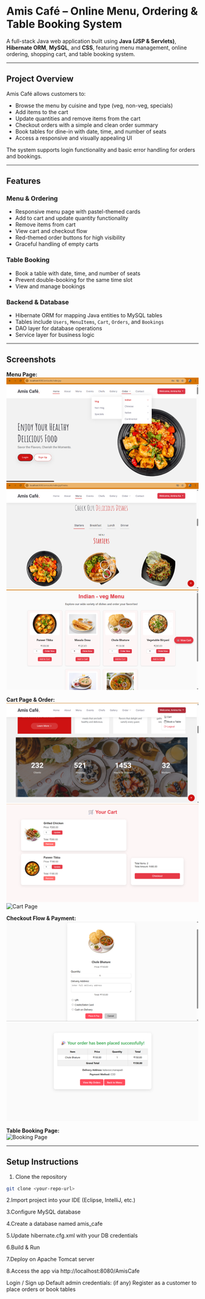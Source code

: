 # Amis Café – Online Menu, Ordering & Table Booking System

A full-stack Java web application built using **Java (JSP & Servlets)**, **Hibernate ORM**, **MySQL**, and **CSS**, featuring menu management, online ordering, shopping cart, and table booking system.  

---

## Project Overview

Amis Café allows customers to:  
- Browse the menu by cuisine and type (veg, non-veg, specials)  
- Add items to the cart  
- Update quantities and remove items from the cart  
- Checkout orders with a simple and clean order summary  
- Book tables for dine-in with date, time, and number of seats  
- Access a responsive and visually appealing UI  

The system supports login functionality and basic error handling for orders and bookings.

---

## Features

### Menu & Ordering
- Responsive menu page with pastel-themed cards  
- Add to cart and update quantity functionality  
- Remove items from cart  
- View cart and checkout flow  
- Red-themed order buttons for high visibility  
- Graceful handling of empty carts  

### Table Booking
- Book a table with date, time, and number of seats  
- Prevent double-booking for the same time slot  
- View and manage bookings  

### Backend & Database
- Hibernate ORM for mapping Java entities to MySQL tables  
- Tables include `Users`, `MenuItems`, `Cart`, `Orders`, and `Bookings`  
- DAO layer for database operations  
- Service layer for business logic  

---

## Screenshots

**Menu Page:**   
![Menu Page](assets/screenshots/amismenu1.png)  
![Menu Page](assets/screenshots/amismenu2.png)  
![Menu Page](assets/screenshots/amismenu3.png)   

**Cart Page & Order:**  
![Cart Page](assets/screenshots/amiscart1.png)  
![Cart Page](assets/screenshots/amiscart.png)  
![Cart Page](assets/screenshots/amisorder.png.png)  

**Checkout Flow & Payment:**  
![Checkout](assets/screenshots/amischeckout.png)  
![Checkout](assets/screenshots/amisbill.png)  

**Table Booking Page:**  
![Booking Page](assets/amisbooking.png )  

---

## Setup Instructions

1. Clone the repository  
```bash
git clone <your-repo-url>
```
2.Import project into your IDE (Eclipse, IntelliJ, etc.)

3.Configure MySQL database

4.Create a database named amis_cafe

5.Update hibernate.cfg.xml with your DB credentials

6.Build & Run

7.Deploy on Apache Tomcat server

8.Access the app via http://localhost:8080/AmisCafe

Login / Sign up
Default admin credentials: (if any)
Register as a customer to place orders or book tables
